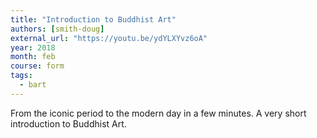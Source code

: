 ```yaml
---
title: "Introduction to Buddhist Art"
authors: [smith-doug]
external_url: "https://youtu.be/ydYLXYvz6oA"
year: 2018
month: feb
course: form
tags:
  - bart
---
```


From the iconic period to the modern day in a few minutes. A very short introduction to Buddhist Art.

